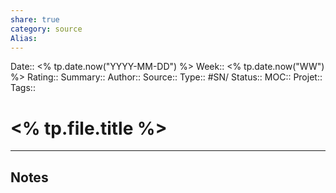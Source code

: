 ```yaml
---
share: true 
category: source
Alias:
---
```

Date:: <% tp.date.now("YYYY-MM-DD") %>
Week:: <% tp.date.now("WW") %>
Rating::
Summary:: 
Author::
Source:: 
Type:: #SN/
Status:: 
MOC::
Projet:: 
Tags:: 

# <% tp.file.title %>


***

## Notes
